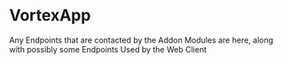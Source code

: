 # VortexApp

Any Endpoints that are contacted by the Addon Modules are here, along with possibly some Endpoints Used by the Web Client
